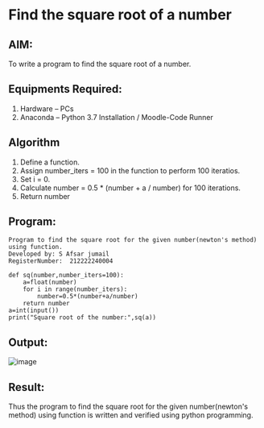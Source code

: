 # Find the square root of a number

## AIM:
To write a program to find the square root of a number.

## Equipments Required:
1. Hardware – PCs
2. Anaconda – Python 3.7 Installation / Moodle-Code Runner

## Algorithm
1. Define a function.
2. Assign number_iters = 100 in the function to perform 100 iteratios.
3. Set i = 0.
4. Calculate  number = 0.5 * (number + a / number) for 100 iterations.
5. Return number

## Program:
```
Program to find the square root for the given number(newton's method) using function.
Developed by: S Afsar jumail
RegisterNumber:  212222240004

def sq(number,number_iters=100):
    a=float(number)
    for i in range(number_iters):
        number=0.5*(number+a/number)
    return number
a=int(input())
print("Square root of the number:",sq(a))
```

## Output:
![image](https://github.com/Afsarjumail/Square-root-of-a-number/assets/118343395/10a9eeaa-0341-4bad-8804-6ae84b60447b)


## Result:
Thus the program to find the square root for the given number(newton's method) using function is written and verified using python programming.
